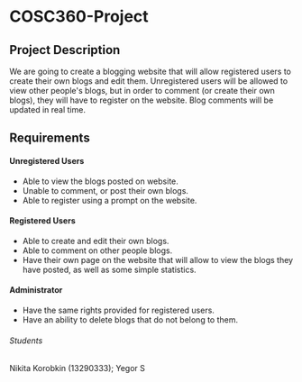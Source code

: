 # COSC360-Project

## Project Description

We are going to create a blogging website that will allow registered users to create their own blogs and edit them. Unregistered users will be allowed to view other people's blogs, but in order to comment (or create their own blogs), they will have to register on the website. Blog comments will be updated in real time.  

## Requirements

#### Unregistered Users

- Able to view the blogs posted on website.
- Unable to comment, or post their own blogs. 
- Able to register using a prompt on the website.

#### Registered Users

- Able to create and edit their own blogs.
- Able to comment on other people blogs. 
- Have their own page on the website that will allow to view the blogs they have posted, as well as some simple statistics. 

#### Administrator

- Have the same rights provided for registered users. 
- Have an ability to delete blogs that do not belong to them. 

###### Students

Nikita Korobkin (13290333);
Yegor S
